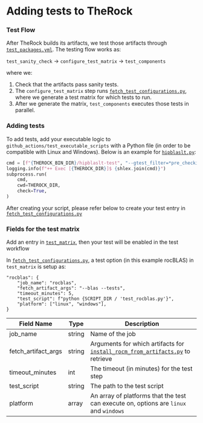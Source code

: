 # Adding tests to TheRock

### Test Flow

After TheRock builds its artifacts, we test those artifacts through [`test_packages.yml`](../../.github/workflows/test_packages.yml). The testing flow works as:

`test_sanity_check` -> `configure_test_matrix` -> `test_components`

where we:

1. Check that the artifacts pass sanity tests.
1. The `configure_test_matrix` step runs [`fetch_test_configurations.py`](../../build_tools/github_actions/fetch_test_configurations.py), where we generate a test matrix for which tests to run.
1. After we generate the matrix, `test_components` executes those tests in parallel.

### Adding tests

To add tests, add your executable logic to `github_actions/test_executable_scripts` with a Python file (in order to be compatible with Linux and Windows). Below is an example for [`hipblaslt.py`](../../build_tools/github_actions/test_executable_scripts/test_hipblaslt.py):

```python
cmd = [f"{THEROCK_BIN_DIR}/hipblaslt-test", "--gtest_filter=*pre_checkin*"]
logging.info(f"++ Exec [{THEROCK_DIR}]$ {shlex.join(cmd)}")
subprocess.run(
    cmd,
    cwd=THEROCK_DIR,
    check=True,
)
```

After creating your script, please refer below to create your test entry in [`fetch_test_configurations.py`](../../build_tools/github_actions/fetch_test_configurations.py)

### Fields for the test matrix

Add an entry in [`test_matrix`](../../build_tools/github_actions/fetch_test_configurations.py), then your test will be enabled in the test workflow

In [`fetch_test_configurations.py`](../../build_tools/github_actions/fetch_test_configurations.py), a test option (in this example rocBLAS) in `test_matrix` is setup as:

```
"rocblas": {
    "job_name": "rocblas",
    "fetch_artifact_args": "--blas --tests",
    "timeout_minutes": 5,
    "test_script": f"python {SCRIPT_DIR / 'test_rocblas.py'}",
    "platform": ["linux", "windows"],
}
```

| Field Name          | Type   | Description                                                                                                                        |
| ------------------- | ------ | ---------------------------------------------------------------------------------------------------------------------------------- |
| job_name            | string | Name of the job                                                                                                                    |
| fetch_artifact_args | string | Arguments for which artifacts for [`install_rocm_from_artifacts.py`](../../build_tools/install_rocm_from_artifacts.py) to retrieve |
| timeout_minutes     | int    | The timeout (in minutes) for the test step                                                                                         |
| test_script         | string | The path to the test script                                                                                                        |
| platform            | array  | An array of platforms that the test can execute on, options are `linux` and `windows`                                              |
